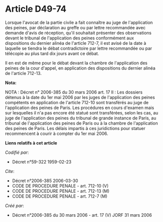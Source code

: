 # Article D49-74

Lorsque l'avocat de la partie civile a fait connaître au juge de l'application des peines, par déclaration au greffe ou par
lettre recommandée avec demande d'avis de réception, qu'il souhaitait présenter des observations devant le tribunal de
l'application des peines conformément aux dispositions du dernier alinéa de l'article 712-7, il est avisé de la date à
laquelle se tiendra le débat contradictoire par lettre recommandée ou par télécopie au plus tard dix jours avant ce débat.

Il en est de même pour le débat devant la chambre de l'application des peines de la cour d'appel, en application des
dispositions du dernier alinéa de l'article 712-13.

**Nota:**

NOTA : Décret n° 2006-385 du 30 mars 2006 art. 17 II : Les dossiers détenus à la date du 1er mai 2006 par les juges de
l'application des peines compétents en application de l'article  712-10 sont transférés au juge de l'application des peines
de Paris. Les procédures en cours d'examen mais sur lesquelles il n'a pas encore été statué sont transférées, selon les cas,
au juge de l'application des peines du tribunal de grande instance de Paris, au tribunal de l'application des peines de Paris
ou à la chambre de l'application des peines de Paris. Les délais impartis à ces juridictions pour statuer recommencent à
courir à compter du 1er mai 2006.

**Liens relatifs à cet article**

_Codifié par_:

  - Décret n°59-322 1959-02-23

_Cite_:

  - Décret n°2006-385 2006-03-30
  - CODE DE PROCEDURE PENALE - art. 712-10 (V)
  - CODE DE PROCEDURE PENALE - art. 712-13 (M)
  - CODE DE PROCEDURE PENALE - art. 712-7 (M)

_Créé par_:

  - Décret n°2006-385 du 30 mars 2006 - art. 17 (V) JORF 31 mars 2006
